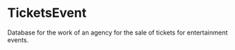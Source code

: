 # TicketsEvent
Database for the work of an agency for the sale of tickets for entertainment events.
